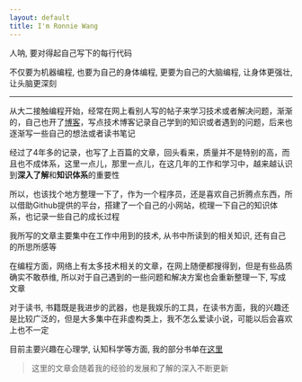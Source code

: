 ```yaml
---
layout: default
title: I'm Ronnie Wang
---
```


<script>
    $(function () {
        $("#date").remove();
        $("#post_title").remove();
    });
</script>

人呐, 要对得起自己写下的每行代码

不仅要为机器编程, 也要为自己的身体编程, 更要为自己的大脑编程, 让身体更强壮, 让头脑更深刻

---

从大二接触编程开始，经常在网上看别人写的帖子来学习技术或者解决问题，渐渐的，自己也开了[博客](http://blog.csdn.net/ro_wsy?viewmode=contents)，写点技术博客记录自己学到的知识或者遇到的问题，后来也逐渐写一些自己的想法或者读书笔记

经过了4年多的记录，也写了上百篇的文章，回头看来，质量并不是特别的高，而且也不成体系，这里一点儿，那里一点儿，在这几年的工作和学习中，越来越认识到**深入了解**和**知识体系**的重要性

所以，也该找个地方整理一下了，作为一个程序员，还是喜欢自己折腾点东西，所以借助Github提供的平台，搭建了一个自己的小网站，梳理一下自己的知识体系，也记录一些自己的成长过程

我所写的文章主要集中在工作中用到的技术, 从书中所读到的相关知识, 还有自己的所思所感等

在编程方面，网络上有太多技术相关的文章，在网上随便都搜得到，但是有些品质确实不敢恭维, 所以对于自己遇到的一些问题和解决方案也会重新整理一下, 写成文章

对于读书, 书籍既是我进步的武器，也是我娱乐的工具，在读书方面，我的兴趣还是比较广泛的，但是大多集中在非虚构类上，我不怎么爱读小说，可能以后会喜欢上也不一定

目前主要兴趣在心理学, 认知科学等方面, 我的部分书单在[这里](http://ronnie.wang/sole/my-book-list.html)

> 这里的文章会随着我的经验的发展和了解的深入不断更新

